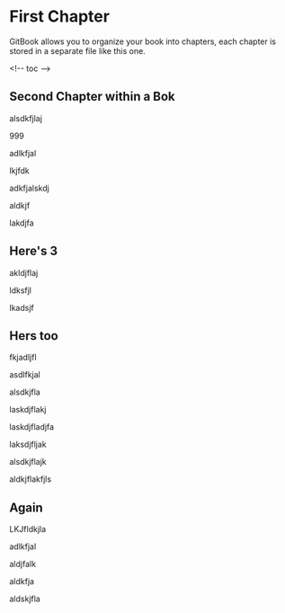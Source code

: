 # First Chapter

GitBook allows you to organize your book into chapters, each chapter is stored in a separate file like this one.

&lt;!-- toc --&gt;

## Second Chapter within a Bok

alsdkfjlaj

999

adlkfjal

lkjfdk

adkfjalskdj

aldkjf

lakdjfa

## Here's 3

akldjflaj

ldksfjl

lkadsjf

## Hers too

fkjadljfl

asdlfkjal

alsdkjfla

laskdjflakj

laskdjfladjfa

laksdjfljak

alsdkjflajk

aldkjflakfjls

## Again

LKJfldkjla

adlkfjal

aldjfalk

aldkfja

aldskjfla

